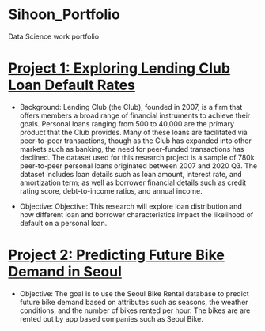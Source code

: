 # Sihoon_Portfolio
Data Science work portfolio

# [Project 1: Exploring Lending Club Loan Default Rates](https://github.com/soltaniehha/Business-Analytics-Toolbox/blob/master/docs/team-projects/Summer-2021/B2-Team7-Exploring-Lending-Club-Loan-Default-Rates.ipynb)
* Background: Lending Club (the Club), founded in 2007, is a firm that offers members a broad range of financial instruments to achieve their goals. Personal loans ranging from 500 to 40,000 are the primary product that the Club provides. Many of these loans are facilitated via peer-to-peer transactions, though as the Club has expanded into other markets such as banking, the need for peer-funded transactions has declined. The dataset used for this research project is a sample of 780k peer-to-peer personal loans originated between 2007 and 2020 Q3. The dataset includes loan details such as loan amount, interest rate, and amortization term; as well as borrower financial details such as credit rating score, debt-to-income ratios, and annual income.

* Objective: Objective: This research will explore loan distribution and how different loan and borrower characteristics impact the likelihood of default on a personal loan.

# [Project 2: Predicting Future Bike Demand in Seoul](https://github.com/Sihoon-Daniel/Past_Projects/blob/main/02-Predicting-Seoul-Bike-Demand/A-Team5-Predicting-Seoul-Bike-Demand.ipynb)

* Objective: The goal is to use the Seoul Bike Rental database to predict future bike demand based on attributes such as seasons, the weather conditions, and the number of bikes rented per hour. The bikes are are rented out by app based companies such as Seoul Bike.
